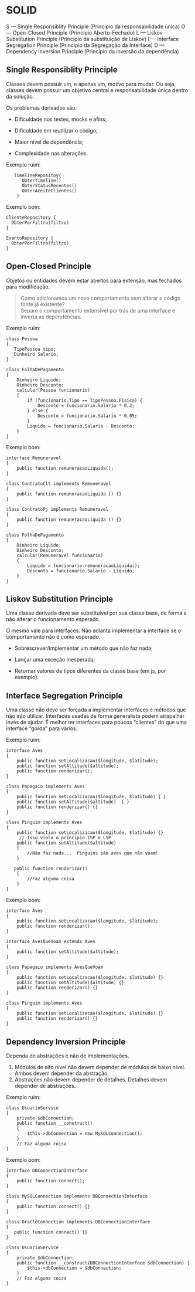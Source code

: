 # SOLID

S — Single Responsiblity Principle (Princípio da responsabilidade única) 
O — Open-Closed Principle (Princípio Aberto-Fechado) 
L — Liskov Substitution Principle (Princípio da substituição de Liskov) 
I — Interface Segregation Principle (Princípio da Segregação da Interface) 
D — Dependency Inversion Principle (Princípio da inversão da dependência) 


## Single Responsiblity Principle 

Classes devem possuir um, e apenas um, motivo para mudar. Ou seja, classes devem possuir um objetivo central e responsabilidade única dentro da solução.  

Os problemas derivados são: 
- Dificuldade nos testes, mocks e afins; 

- Dificuldade em reutilizar o código; 

- Maior nível de dependência; 

- Complexidade nas alterações. 

 
Exemplo ruim: 

       TimelineRepositoy{ 
          ObterTimeline() 
          ObterStatusRecentes() 
          ObterAceiteClientes() 
        } 

 

Exemplo bom: 

    ClienteRepository { 
      ObterPorFiltro(filtro) 
    } 
    
    EventoRepository { 
      ObterPorFiltro(filtro) 
    } 

## Open-Closed Principle 

Objetos ou entidades devem estar abertos para extensão, mas fechados para modificação.  

> Como adicionamos um novo comportamento sem alterar o código fonte já
> existente?  
> Separe o comportamento extensível por trás de uma interface e inverta as dependências.

Exemplo ruim: 

    class Pessoa 
    { 
       TipoPessoa tipo; 
       Dinheiro Salario; 
    } 
    
    class FolhaDePagamento 
    { 
        Dinheiro Liquido; 
        Dinheiro Desconto; 
        calcular(Pessoa funcionario) 
        { 
            if (funcionario.Tipo == TipoPessoa.Fisica) { 
                Desconto = funcionario.Salario * 0,2; 
            } else { 
                Desconto = funcionario.Salario * 0,05; 
            } 
            Liquido = funcionario.Salario - Desconto; 
        } 
    } 

Exemplo bom: 

    interface Remuneravel 
    { 
        public function remuneracaoLiquida(); 
    } 
    
    class ContratoClt implements Remuneravel 
    { 
        public function remuneracaoLiquida () {} 
    } 
    
    class ContratoPj implements Remuneravel 
    { 
        public function remuneracaoLiquida () {} 
    } 
    
    class FolhaDePagamento 
    { 
        Dinheiro Liquido; 
        Dinheiro Desconto; 
        calcular(Remuneravel funcionario) 
        { 
            Liquido = funcionario.remuneracaoLiquida(); 
            Desconto = funcionario.Salario - Liquido; 
        } 
    } 

## Liskov Substitution Principle 

Uma classe derivada deve ser substituível por sua classe base, de forma a não alterar o funcionamento esperado. 

O mesmo vale para interfaces. Não adianta implementar a interface se o comportamento não é como esperado. 

 

- Sobrescrever/implementar um método que não faz nada; 

- Lançar uma exceção inesperada; 

- Retornar valores de tipos diferentes da classe base (em js, por exemplo). 

 

## Interface Segregation Principle 

 

Uma classe não deve ser forçada a implementar interfaces e métodos que não irão utilizar. Interfaces usadas de forma generalista podem atrapalhar invés de ajudar. É melhor ter interfaces para poucos “clientes” do que uma interface “gorda” para vários. 

Exemplo ruim:

    interface Aves 
    { 
        public function setLocalizacao($longitude, $latitude); 
        public function setAltitude($altitude); 
        public function renderizar(); 
    } 
    
    class Papagaio implements Aves 
    { 
        public function setLocalizacao($longitude, $latitude) { } 
        public function setAltitude($altitude)  { } 
        public function renderizar() {} 
    } 
    
    class Pinguim implements Aves 
    { 
        public function setLocalizacao($longitude, $latitude) {} 
         // Isso viola o príncipio ISP e LSP 
        public function setAltitude($altitude) 
        { 
            //Não faz nada...  Pinguins são aves que não voam! 
        } 
    
       public function renderizar() 
        { 
            //Faz alguma coisa 
        } 
    } 

Exemplo bom:

    interface Aves 
    { 
        public function setLocalizacao($longitude, $latitude); 
        public function renderizar(); 
    } 
      
    interface AvesQueVoam extends Aves 
    { 
        public function setAltitude($altitude); 
    } 
    
    class Papagaio implements AvesQueVoam 
    { 
        public function setLocalizacao($longitude, $latitude) {} 
        public function setAltitude($altitude) {} 
        public function renderizar() {} 
    } 
    
    class Pinguim implements Aves 
    { 
        public function setLocalizacao($longitude, $latitude) {} 
        public function renderizar() {} 
    } 


## Dependency Inversion Principle 
Dependa de abstrações e não de implementações. 

1. Módulos de alto nível não devem depender de módulos de baixo nível. Ambos devem depender da abstração. 
2. Abstrações não devem depender de detalhes. Detalhes devem depender de abstrações. 

Exemplo ruim:

    class UsuarioService 
    { 
        private $dbConnection; 
        public function __construct() 
        {        
            $this->dbConnection = new MySQLConnection();            
        } 
        // Faz alguma coisa 
    } 

Exemplo bom:

    interface DBConnectionInterface 
    { 
        public function connect(); 
    } 
    
    class MySQLConnection implements DBConnectionInterface 
    { 
        public function connect() {} 
    } 
    
    class OracleConnection implements DBConnectionInterface 
    { 
       public function connect() {} 
    } 
    
    class UsuarioService 
    { 
        private $dbConnection; 
        public function __construct(DBConnectionInterface $dbConnection) { 
            $this->dbConnection = $dbConnection; 
        } 
        // Faz alguma coisa 
    } 

